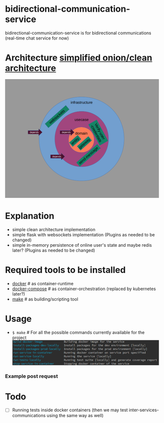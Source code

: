 # bidirectional-communication-service

bidirectional-communication-service is for bidirectional communications (real-time chat service for now)

# Architecture [simplified onion/clean architecture](https://blog.cleancoder.com/uncle-bob/2012/08/13/the-clean-architecture.html)

![bidirectional-communication-service_architecture](bidirectional-communication-service_architecture.png)

# Explanation

- simple clean architecture implementation
- simple flask with websockets implementation (Plugins as needed to be changed)
- simple in-memory persistence of online user's state and maybe redis later? (Plugins as needed to be changed)

# Required tools to be installed

- [docker](https://www.docker.com/) # as container-runtime
- [docker-compose](https://docs.docker.com/compose/) # as container-orchestration (replaced by kubernetes later?)
- [make](https://www.gnu.org/software/make/) # as building/scripting tool

# Usage

- `$ make` # For all the possible commands currently available for the project
  ![current_make_list](current_make_list.png)

### Example post request

# Todo
- [ ] Running tests inside docker containers (then we may test inter-services-communications using the same way as well)